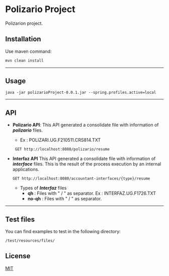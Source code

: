 # Polizario Project

Polizarion project.

## Installation

Use maven command:

```bash
mvn clean install
```
***
## Usage

```shell
java -jar polizarioProject-0.0.1.jar --spring.profiles.active=local
```
***
## API
* **Polizario API**: This API generated a consolidate file with information of ***polizario*** files.
  * Ex : POLIZARI.UG.F210511.CRS814.TXT
  ```
   GET http://localhost:8080/polizario/resume
    ```

* **Interfaz API**
This API generated a consolidate file with information of ***interface*** files. This is the result of the process execution by an internal applications.
    ```
    GET http://localhost:8080/accountant-interfaces/{type}/resume
    ```
  * Types of ***Interfaz*** files
    * **qh** : Files with " / " as separator.  Ex : INTERFAZ.UG.F1726.TXT
    * **no-qh** :  Files with " / " as separator.  

***
## Test files
 You can find examples to test in the following directory:
 ```dir
 /test/resources/files/
 ```


## License
[MIT](https://choosealicense.com/licenses/mit/)

